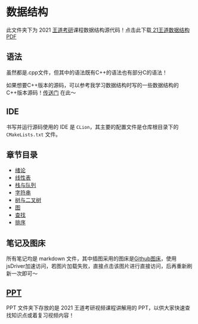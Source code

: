 # 数据结构

此文件夹下为 2021 [王道考研](http://cskaoyan.com/forum.php)课程数据结构源代码！点击此下载[ 21王道数据结构 PDF](https://github.com/KimYangOfCat/2021-CSPostgraduate-408/releases/tag/%E8%BE%85%E5%AF%BC%E4%B9%A6%E7%B1%8D)

## 语法

虽然都是.cpp文件，但其中的语法既有C++的语法也有部分C的语法！

如果想要C++版本的源码，可以参考我学习数据结构时写的一些数据结构的C++版本源码！[传送门](https://github.com/KimYangOfCat/Data_Structure) 在此～

## IDE
书写并运行源码使用的 IDE 是 `CLion`，其主要的配置文件是仓库根目录下的 `CMakeLists.txt` 文件。

## 章节目录
* [绪论](DS_0_Introduction)
* [线性表](DS_1_LinearList)
* [栈与队列](DS_2_StackAndQueue)
* [字符串](DS_3_String)
* [树与二叉树](DS_4_TreeAndBinaryTree)
* [图](DS_5_Graph)
* [查找](DS_6_Search)
* [排序](DS_7_Sort)

## 笔记及图床
所有笔记均是 markdown 文件，其中插图采用的图床是[Github图床](https://github.com/KimYangOfCat/PictureBed)，使用jsDriver加速访问，若图片加载失败，直接点击该图片进行直接访问，后再重新刷新一次即可～

## [PPT](PPT)
PPT 文件夹下存放的是 2021 王道考研视频课程讲解用的 PPT，以供大家快速查找知识点或着复习视频内容！